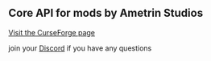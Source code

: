 ## Core API for mods by Ametrin Studios

[Visit the CurseForge page](https://www.curseforge.com/minecraft/mc-mods/ametrin)

join your [Discord](https://discord.com/invite/hwA9dd5bVh) if you have any questions